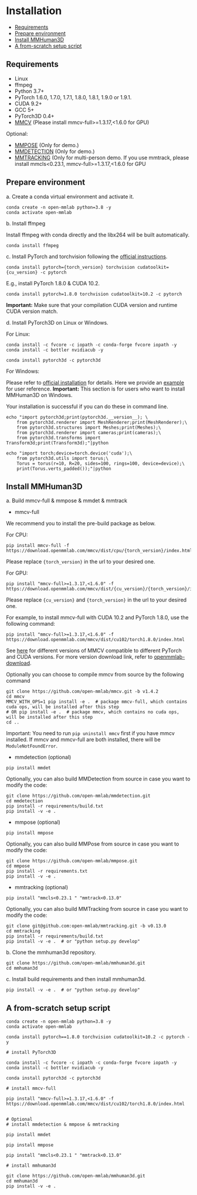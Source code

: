 # Installation

<!-- TOC -->

- [Requirements](#requirements)
- [Prepare environment](#prepare-environment)
- [Install MMHuman3D](#install-mmhuman3d)
- [A from-scratch setup script](#a-from-scratch-setup-script)

<!-- TOC -->

## Requirements

- Linux
- ffmpeg
- Python 3.7+
- PyTorch 1.6.0, 1.7.0, 1.7.1, 1.8.0, 1.8.1, 1.9.0 or 1.9.1.
- CUDA 9.2+
- GCC 5+
- PyTorch3D 0.4+
- [MMCV](https://github.com/open-mmlab/mmcv) (Please install mmcv-full>=1.3.17,<1.6.0 for GPU)

Optional:
- [MMPOSE](https://github.com/open-mmlab/mmpose) (Only for demo.)
- [MMDETECTION](https://github.com/open-mmlab/mmdetection) (Only for demo.)
- [MMTRACKING](https://github.com/open-mmlab/mmtracking) (Only for multi-person demo. If you use mmtrack, please install mmcls<0.23.1, mmcv-full>=1.3.17,<1.6.0 for GPU

## Prepare environment

a. Create a conda virtual environment and activate it.

```shell
conda create -n open-mmlab python=3.8 -y
conda activate open-mmlab
```

b. Install ffmpeg

Install ffmpeg with conda directly and the libx264 will be built automatically.

```shell
conda install ffmpeg
```

c. Install PyTorch and torchvision following the [official instructions](https://pytorch.org/).
```shell
conda install pytorch={torch_version} torchvision cudatoolkit={cu_version} -c pytorch
```

E.g., install PyTorch 1.8.0 & CUDA 10.2.
```shell
conda install pytorch=1.8.0 torchvision cudatoolkit=10.2 -c pytorch
```

**Important:** Make sure that your compilation CUDA version and runtime CUDA version match.

d. Install PyTorch3D on Linux or Windows.

For Linux:

```shell
conda install -c fvcore -c iopath -c conda-forge fvcore iopath -y
conda install -c bottler nvidiacub -y

conda install pytorch3d -c pytorch3d
```

For Windows:

Please refer to [official installation](https://github.com/facebookresearch/pytorch3d/blob/main/INSTALL.md) for details. Here we provide an [example](https://github.com/open-mmlab/mmhuman3d/pull/199#issue-1274739041) for user reference.
**Important:** This section is for users who want to install MMHuman3D on Windows.

Your installation is successful if you can do these in command line.

```shell
echo "import pytorch3d;print(pytorch3d.__version__); \
    from pytorch3d.renderer import MeshRenderer;print(MeshRenderer);\
    from pytorch3d.structures import Meshes;print(Meshes);\
    from pytorch3d.renderer import cameras;print(cameras);\
    from pytorch3d.transforms import Transform3d;print(Transform3d);"|python

echo "import torch;device=torch.device('cuda');\
    from pytorch3d.utils import torus;\
    Torus = torus(r=10, R=20, sides=100, rings=100, device=device);\
    print(Torus.verts_padded());"|python
```

## Install MMHuman3D

a. Build mmcv-full & mmpose & mmdet & mmtrack

- mmcv-full

We recommend you to install the pre-build package as below.

For CPU:
```shell
pip install mmcv-full -f https://download.openmmlab.com/mmcv/dist/cpu/{torch_version}/index.html
```
Please replace `{torch_version}` in the url to your desired one.

For GPU:
 ```shell
 pip install "mmcv-full>=1.3.17,<1.6.0" -f https://download.openmmlab.com/mmcv/dist/{cu_version}/{torch_version}/index.html
 ```
Please replace `{cu_version}` and `{torch_version}` in the url to your desired one.

For example, to install mmcv-full with CUDA 10.2 and PyTorch 1.8.0, use the following command:
```shell
pip install "mmcv-full>=1.3.17,<1.6.0" -f https://download.openmmlab.com/mmcv/dist/cu102/torch1.8.0/index.html
```

See [here](https://mmcv.readthedocs.io/en/latest/get_started/installation.html) for different versions of MMCV compatible to different PyTorch and CUDA versions.
For more version download link, refer to [openmmlab-download](https://download.openmmlab.com/mmcv/dist/index.html).

Optionally you can choose to compile mmcv from source by the following command

```shell
git clone https://github.com/open-mmlab/mmcv.git -b v1.4.2
cd mmcv
MMCV_WITH_OPS=1 pip install -e .  # package mmcv-full, which contains cuda ops, will be installed after this step
# OR pip install -e .  # package mmcv, which contains no cuda ops, will be installed after this step
cd ..
```

Important: You need to run `pip uninstall mmcv` first if you have mmcv installed. If mmcv and mmcv-full are both installed, there will be `ModuleNotFoundError`.

- mmdetection (optional)

```shell
pip install mmdet
```

Optionally, you can also build MMDetection from source in case you want to modify the code:
```shell
git clone https://github.com/open-mmlab/mmdetection.git
cd mmdetection
pip install -r requirements/build.txt
pip install -v -e .
```

- mmpose (optional)
```shell
pip install mmpose
```

Optionally, you can also build MMPose from source in case you want to modify the code:

```shell
git clone https://github.com/open-mmlab/mmpose.git
cd mmpose
pip install -r requirements.txt
pip install -v -e .
```

- mmtracking (optional)

```shell
pip install "mmcls<0.23.1 " "mmtrack<0.13.0"
```

Optionally, you can also build MMTracking from source in case you want to modify the code:

```shell
git clone git@github.com:open-mmlab/mmtracking.git -b v0.13.0
cd mmtracking
pip install -r requirements/build.txt
pip install -v -e .  # or "python setup.py develop"
```
b. Clone the mmhuman3d repository.

```shell
git clone https://github.com/open-mmlab/mmhuman3d.git
cd mmhuman3d
```


c. Install build requirements and then install mmhuman3d.

```shell
pip install -v -e .  # or "python setup.py develop"
```

## A from-scratch setup script

```shell
conda create -n open-mmlab python=3.8 -y
conda activate open-mmlab

conda install pytorch==1.8.0 torchvision cudatoolkit=10.2 -c pytorch -y

# install PyTorch3D

conda install -c fvcore -c iopath -c conda-forge fvcore iopath -y
conda install -c bottler nvidiacub -y

conda install pytorch3d -c pytorch3d

# install mmcv-full

pip install "mmcv-full>=1.3.17,<1.6.0" -f https://download.openmmlab.com/mmcv/dist/cu102/torch1.8.0/index.html


# Optional
# install mmdetection & mmpose & mmtracking

pip install mmdet

pip install mmpose

pip install "mmcls<0.23.1 " "mmtrack<0.13.0"

# install mmhuman3d

git clone https://github.com/open-mmlab/mmhuman3d.git
cd mmhuman3d
pip install -v -e .
```
